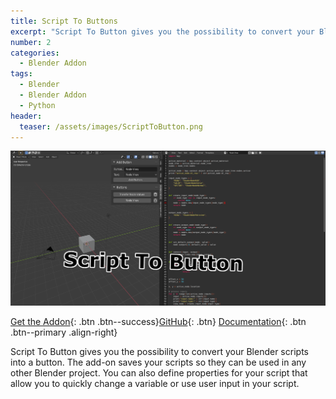 ```yaml
---
title: Script To Buttons
excerpt: "Script To Button gives you the possibility to convert your Blender scripts into a button."
number: 2
categories:
  - Blender Addon
tags:
  - Blender
  - Blender Addon
  - Python
header:
  teaser: /assets/images/ScriptToButton.png
---
```


[![Script To Buttons](/assets/images/ScriptToButton.png)](https://github.com/RivinHD/ScriptToButton)

[Get the Addon](https://github.com/RivinHD/ScriptToButton/releases/latest){: .btn .btn--success}[GitHub](https://github.com/RivinHD/ScriptToButton){: .btn} [Documentation](https://github.com/RivinHD/ScriptToButton/wiki){: .btn .btn--primary .align-right}

Script To Button gives you the possibility to convert your Blender scripts into a button.
The add-on saves your scripts so they can be used in any other Blender project.
You can also define properties for your script that allow you to quickly change a variable or use user input in your script.
